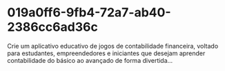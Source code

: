 # 019a0ff6-9fb4-72a7-ab40-2386cc6ad36c
Crie um aplicativo educativo de jogos de contabilidade financeira, voltado para estudantes, empreendedores e iniciantes que desejam aprender contabilidade do básico ao avançado de forma divertida...
